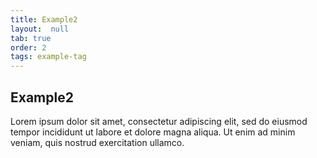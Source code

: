 ```yaml
---
title: Example2
layout:  null
tab: true
order: 2
tags: example-tag
---
```


## Example2

Lorem ipsum dolor sit amet, consectetur adipiscing elit, sed do eiusmod tempor incididunt ut labore et dolore magna aliqua. Ut enim ad minim veniam, quis nostrud exercitation ullamco.
